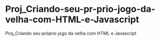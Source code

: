 # Proj_Criando-seu-pr-prio-jogo-da-velha-com-HTML-e-Javascript
Proj_Criando seu próprio jogo da velha com HTML e Javascript
